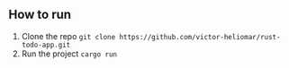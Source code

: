 ## How to run

1. Clone the repo `git clone https://github.com/victor-heliomar/rust-todo-app.git`
2. Run the project `cargo run`
